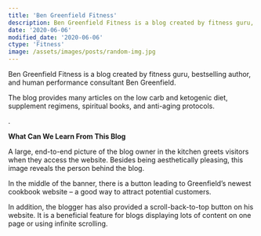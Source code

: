 ```yaml
---
title: 'Ben Greenfield Fitness'
description: Ben Greenfield Fitness is a blog created by fitness guru, bestselling author, and human performance consultant Ben Greenfield.
date: '2020-06-06'
modified_date: '2020-06-06'
ctype: 'Fitness'
image: /assets/images/posts/random-img.jpg
---
```


Ben Greenfield Fitness is a blog created by fitness guru, bestselling author, and human performance consultant Ben Greenfield.

The blog provides many articles on the low carb and ketogenic diet, supplement regimens, spiritual books, and anti-aging protocols.


.



__What Can We Learn From This Blog__

A large, end-to-end picture of the blog owner in the kitchen greets visitors when they access the website. Besides being aesthetically pleasing, this image reveals the person behind the blog.

In the middle of the banner, there is a button leading to Greenfield’s newest cookbook website – a good way to attract potential customers.

In addition, the blogger has also provided a scroll-back-to-top button on his website. It is a beneficial feature for blogs displaying lots of content on one page or using infinite scrolling.

